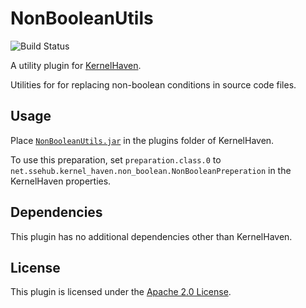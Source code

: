 # NonBooleanUtils

![Build Status](https://jenkins.sse.uni-hildesheim.de/buildStatus/icon?job=KernelHaven_NonBooleanUtils)

A utility plugin for [KernelHaven](https://github.com/KernelHaven/KernelHaven).

Utilities for for replacing non-boolean conditions in source code files.

## Usage

Place [`NonBooleanUtils.jar`](https://jenkins.sse.uni-hildesheim.de/view/KernelHaven/job/KernelHaven_NonBooleanUtils/lastSuccessfulBuild/artifact/build/jar/NonBooleanUtils.jar) in the plugins folder of KernelHaven.

To use this preparation, set `preparation.class.0` to `net.ssehub.kernel_haven.non_boolean.NonBooleanPreperation` in the KernelHaven properties.

## Dependencies

This plugin has no additional dependencies other than KernelHaven.

## License

This plugin is licensed under the [Apache 2.0 License](https://www.apache.org/licenses/LICENSE-2.0.html).
